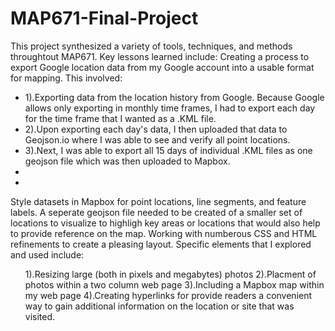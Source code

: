 # MAP671-Final-Project
This project synthesized a variety of tools, techniques, and methods throughtout MAP671. Key lessons learned include:
Creating a process to export Google location data from my Google account into a usable format for mapping. This involved:
    <ul>
        <li>1).Exporting data from the location history from Google. Because Google allows only exporting in monthly time frames, I had to export each day for the time frame that I wanted as a .KML file.</li>
        <li>2).Upon exporting each day's data, I then uploaded that data to Geojson.io where I was able to see and verify all point locations.</li>
        <li>3).Next, I was able to export all 15 days of individual .KML files as one geojson file which was then uploaded to Mapbox.</li>
        <li></li>
        <li></li>
    </ul>
    
Style datasets in Mapbox for point locations, line segments, and feature labels.
A seperate geojson file needed to be created of a smaller set of locations to visualize to highligh key areas or locations that would also help to provide reference on the map.
Working with numberous CSS and HTML refinements to create a pleasing layout. Specific elements that I explored and used include:
    <ul>
    1).Resizing large (both in pixels and megabytes) photos
    2).Placment of photos within a two column web page
    3).Including a Mapbox map within my web page
    4).Creating hyperlinks for provide readers a convenient way to gain additional information on the location or site that was visited.
</ul>
